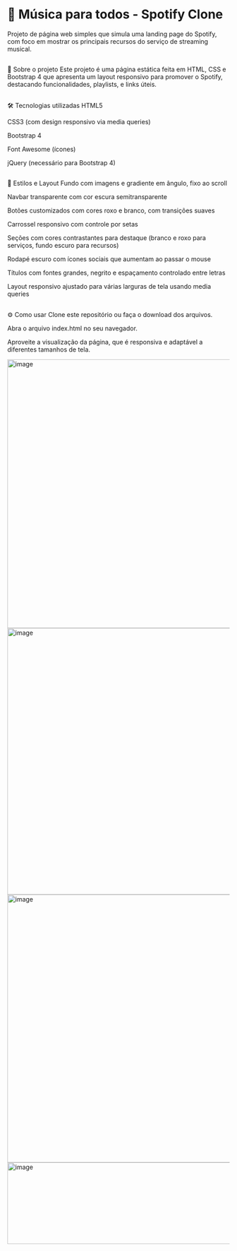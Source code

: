 # 🎵 Música para todos - Spotify Clone
Projeto de página web simples que simula uma landing page do Spotify, com foco em mostrar os principais recursos do serviço de streaming musical.
##
🚀 Sobre o projeto
Este projeto é uma página estática feita em HTML, CSS e Bootstrap 4 que apresenta um layout responsivo para promover o Spotify, destacando funcionalidades, playlists, e links úteis.
##
🛠 Tecnologias utilizadas
HTML5

CSS3 (com design responsivo via media queries)

Bootstrap 4

Font Awesome (ícones)

jQuery (necessário para Bootstrap 4)

##
🎨 Estilos e Layout
Fundo com imagens e gradiente em ângulo, fixo ao scroll

Navbar transparente com cor escura semitransparente

Botões customizados com cores roxo e branco, com transições suaves

Carrossel responsivo com controle por setas

Seções com cores contrastantes para destaque (branco e roxo para serviços, fundo escuro para recursos)

Rodapé escuro com ícones sociais que aumentam ao passar o mouse

Títulos com fontes grandes, negrito e espaçamento controlado entre letras

Layout responsivo ajustado para várias larguras de tela usando media queries
##
⚙️ Como usar
Clone este repositório ou faça o download dos arquivos.

Abra o arquivo index.html no seu navegador.

Aproveite a visualização da página, que é responsiva e adaptável a diferentes tamanhos de tela.

<img width="1360" height="609" alt="image" src="https://github.com/user-attachments/assets/0d8b4d6c-c085-4b7d-accf-75163b346095" />
<img width="1363" height="604" alt="image" src="https://github.com/user-attachments/assets/421e6c2a-1104-4aa8-83a5-fc1766167353" />
<img width="1366" height="607" alt="image" src="https://github.com/user-attachments/assets/f954dc58-6842-4e75-bab5-6ab88925ff7f" />
<img width="1257" height="185" alt="image" src="https://github.com/user-attachments/assets/2aa3a1b4-3b1d-44d1-8c09-a7085e16aec0" />



